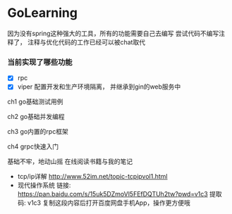 # GoLearning

因为没有spring这种强大的工具，所有的功能需要自己去编写
尝试代码不编写注释了， 注释与优化代码的工作已经可以被chat取代

### 当前实现了哪些功能

- [x] rpc
- [x] viper 配置开发和生产环境隔离， 并继承到gin的web服务中

ch1  go基础测试用例

ch2  go基础并发编程

ch3  go内置的rpc框架

ch4  grpc快速入门

基础不牢，地动山摇  在线阅读书籍与我的笔记

- tcp/ip详解 <http://www.52im.net/topic-tcpipvol1.html>
- 现代操作系统 链接: <https://pan.baidu.com/s/15uk5DZmoVl5FEfDQTUh2tw?pwd=v1c3> 提取码: v1c3 复制这段内容后打开百度网盘手机App，操作更方便哦
